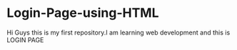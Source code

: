 # Login-Page-using-HTML
Hi Guys this is my first repository.I am learning web development and this is  LOGIN PAGE
